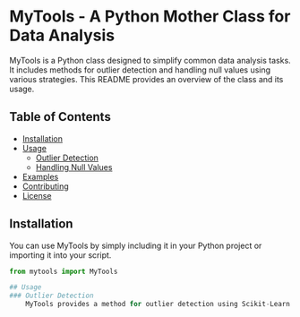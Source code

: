 # MyTools - A Python Mother Class for Data Analysis

MyTools is a Python class designed to simplify common data analysis tasks. It includes methods for outlier detection and handling null values using various strategies. This README provides an overview of the class and its usage.

## Table of Contents

- [Installation](#installation)
- [Usage](#usage)
  - [Outlier Detection](#outlier-detection)
  - [Handling Null Values](#handling-null-values)
- [Examples](#examples)
- [Contributing](#contributing)
- [License](#license)

## Installation

You can use MyTools by simply including it in your Python project or importing it into your script.

```python
from mytools import MyTools

## Usage
### Outlier Detection
    MyTools provides a method for outlier detection using Scikit-Learn's Robust Covariance Estimation and Mahalanobis distance. Here's how to use it:
